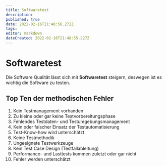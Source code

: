 ```yaml
---
title: Softwaretest
description: 
published: true
date: 2022-02-16T21:48:56.272Z
tags: 
editor: markdown
dateCreated: 2022-02-16T21:48:55.227Z
---
```


# Softwaretest

Die Software Qualität lässt sich mit **Softwaretest** steigern, deswegen
ist es wichtig die Software zu testen.

## Top Ten der methodischen Fehler

1.  Kein Testmanagement vorhanden
2.  Zu kleine oder gar keine Testvorbereitungsphase
3.  Fehlendes Testdaten- und Testumgebungsmanagement
4.  Kein oder falscher Einsatz der Testautomatisierung
5.  Test-Know-how wird unterschätzt
6.  Keine Testmethodik
7.  Ungeeignete Testwerkzeuge
8.  Kein Test Case Design (Testfallableitung)
9.  Performance- und Lasttests kommen zuletzt oder gar nicht
10. Fehler werden unterschätzt